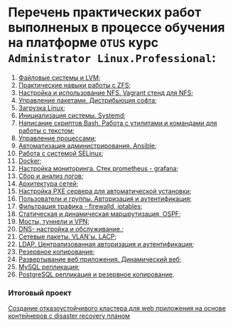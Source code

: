 # Перечень практических работ выполненых в процессе обучения на платформе `OTUS` курс `Administrator Linux.Professional`:

1. [Файловые системы и LVM](https://github.com/skyfly535/3WH_LVM.git);
2. [Практические навыки работы с ZFS](https://github.com/skyfly535/4WH_ZFS.git);
3. [Настройка и использование NFS. Vagrant стенд для NFS](https://github.com/skyfly535/5WH_NFS.git);
4. [Управление пакетами. Дистрибьюция софта](https://github.com/skyfly535/6WH_RPM.git);
5. [Загрузка Linux](https://github.com/skyfly535/7WH_GRAB.git);
6. [Инициализация системы. Systemd](https://github.com/skyfly535/8WH_SYSTEMD.git);
7. [Написание скриптов Bash. Работа с утилитами и командами для работы с текстом](https://github.com/skyfly535/9WH_BASH.git);
8. [Управление процессами](https://github.com/skyfly535/10WH_PROC.git);
9. [Автоматизация администрирования. Ansible](https://github.com/skyfly535/11WH_ANSI.git);
10. [Работа с системой SELinux](https://github.com/skyfly535/12WH_SELi.git);
11. [Docker](https://github.com/skyfly535/13WH_DOCKER.git);
12. [Настройка мониторинга. Стек prometheus - grafana](https://github.com/skyfly535/14WH_PROMET.git);
13. [Сбор и анализ логов](https://github.com/skyfly535/15WH_LOG.git);
14. [Архитектура сетей](https://github.com/skyfly535/16WH_NET.git);
15. [Настройка PXE сервера для автоматической установки](https://github.com/skyfly535/17WH_PXE.git);
16. [Пользователи и группы. Авторизация и аутентификация](https://github.com/skyfly535/18WH_PAM.git);
17. [Фильтрация трафика - firewalld, iptables](https://github.com/skyfly535/19WH_IPTAB.git);
18. [Статическая и динамическая маршрутизация, OSPF](https://github.com/skyfly535/20WH_OSPF.git);
19. [Мосты, туннели и VPN](https://github.com/skyfly535/21WH_VPN.git);
20. [DNS- настройка и обслуживание.](https://github.com/skyfly535/22WH_DNS.git);
21. [Сетевые пакеты. VLAN'ы. LACP](https://github.com/skyfly535/23WH_VLAN.git);
22. [LDAP. Централизованная авторизация и аутентификация](https://github.com/skyfly535/24WH_LDAP.git);
23. [Резервное копирование](https://github.com/skyfly535/25WH_backup.git);
24. [Развертывание веб приложения. Динамический веб](https://github.com/skyfly535/26WH_WEB.git);
25. [MySQL репликация](https://github.com/skyfly535/27WH_MySQL.git);
26. [PostgreSQL репликация и резервное копирование](https://github.com/skyfly535/28WH_PostG.git).

### Итоговый проект

[Создание отказоустойчивого кластера для web приложения на основе контейнеров с disaster recovery планом](https://github.com/skyfly535/29WH_MainProject.git)